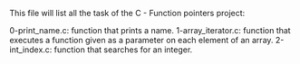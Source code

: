 This file will list all the task of the C - Function pointers project:

0-print_name.c: function that prints a name.
1-array_iterator.c: function that executes a function given as a parameter on each element of an array.
2-int_index.c: function that searches for an integer.
